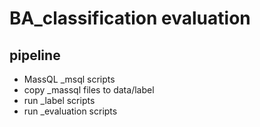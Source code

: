 # BA_classification evaluation


## pipeline
- MassQL _msql scripts
- copy _massql files to data/label
- run _label scripts
- run _evaluation scripts
